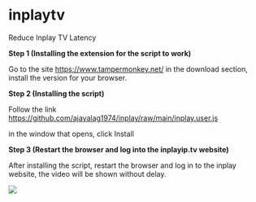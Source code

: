 # inplaytv
Reduce Inplay TV Latency

**Step 1 (Installing the extension for the script to work)**

Go to the site https://www.tampermonkey.net/ in the download section, install the version for your browser.

**Step 2 (Installing the script)**

Follow the link https://github.com/ajayalag1974/inplay/raw/main/inplay.user.js

in the window that opens, click Install

**Step 3 (Restart the browser and log into the inplayip.tv website)**

After installing the script, restart the browser and log in to the inplay website, the video will be shown without delay.

![](https://github.com/devparadigma/inplaytv/present.gif)
